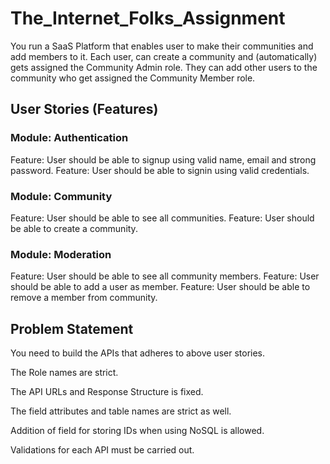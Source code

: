 # The_Internet_Folks_Assignment

<p>You run a SaaS Platform that enables user to make their communities and add members to it.
Each user, can create a community and (automatically) gets assigned the Community Admin role. They can add other users to the community who get assigned the Community Member role.</p>

<h2>User Stories (Features)</h2>

<h3>Module: Authentication</h3>
  Feature: User should be able to signup using valid name, email and strong password.
  Feature: User should be able to signin using valid credentials.
<h3>Module: Community</h3>
  Feature: User should be able to see all communities.
  Feature: User should be able to create a community.
<h3>Module: Moderation</h3>
  Feature: User should be able to see all community members.
  Feature: User should be able to add a user as member.
  Feature: User should be able to remove a member from community.
  
<h2>Problem Statement</h2>
  <p>You need to build the APIs that adheres to above user stories.</p>
  <p>The Role names are strict.</p>
  <p>The API URLs and Response Structure is fixed.</p>
  <p>The field attributes and table names are strict as well.</p>
  <p>Addition of field for storing IDs when using NoSQL is allowed.</p>
  <p>Validations for each API must be carried out.</p>

